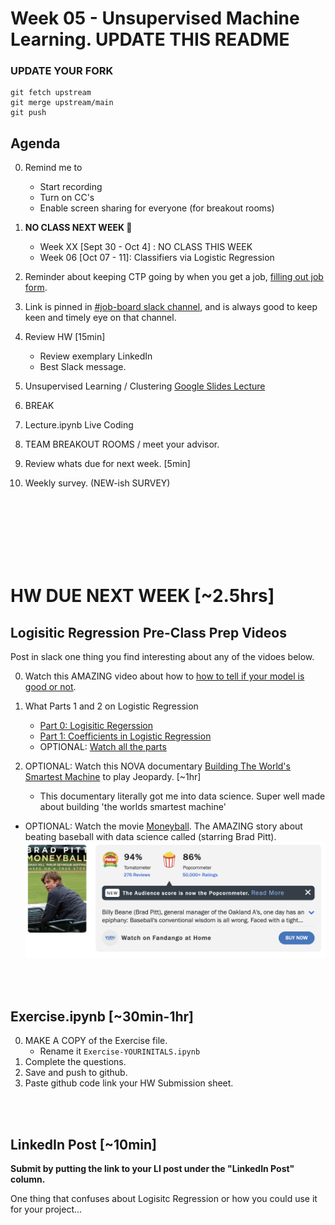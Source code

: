 # Week 05 - Unsupervised Machine Learning. UPDATE THIS README

### UPDATE YOUR FORK
```
git fetch upstream
git merge upstream/main
git push
```

## Agenda 
0. Remind me to 
    * Start recording
    * Turn on CC's 
    * Enable screen sharing for everyone (for breakout rooms)
0. **NO CLASS NEXT WEEK 🥳**
    * Week XX [Sept 30 - Oct 4] : NO CLASS THIS WEEK 
    * Week 06 [Oct 07 - 11]: Classifiers via Logistic Regression 

0. Reminder about keeping CTP going by when you get a job, [filling out job form](https://docs.google.com/forms/d/1NUKPzG_vYJFvz0EDZMA2QrTxFw40Uis2eNUyiz1bhaY/edit). 
0. Link is pinned in [#job-board slack channel](https://ctp2024.slack.com/archives/C078HN1GN9L/p1726597800933019), and is always good to keep keen and timely eye on that channel. 

0. Review HW  [15min]
    * Review exemplary LinkedIn 
    * Best Slack message. 

0. Unsupervised Learning / Clustering [Google Slides Lecture](https://docs.google.com/presentation/d/1lp_L98ETxK6hIYa_jp3__JRl1nJ8U2ZbClwAYz8e5ZA/edit?usp=sharing)
0. BREAK
0. Lecture.ipynb Live Coding
0. TEAM BREAKOUT ROOMS / meet your advisor. 
0. Review whats due for next week. [5min]
0. Weekly survey. (NEW-ish SURVEY)

<br>
<br>
<br>


<br>
<br>
<br>

# HW DUE NEXT WEEK [~2.5hrs]

## Logisitic Regression Pre-Class Prep Videos 
Post in slack one thing you find interesting about any of the vidoes below. 

0. Watch this AMAZING video about how to [how to tell if your model is good or not](https://www.youtube.com/watch?v=Kdsp6soqA7o&ab_channel=StatQuestwithJoshStarmer).
0. What Parts 1 and 2 on Logistic Regression
    * [Part 0: Logisitic Regerssion](https://www.youtube.com/watch?v=yIYKR4sgzI8&list=PLblh5JKOoLUKxzEP5HA2d-Li7IJkHfXSe&index=1&t=424s&ab_channel=StatQuestwithJoshStarmer) 
    * [Part 1: Coefficients in Logistic Regression](https://www.youtube.com/watch?v=vN5cNN2-HWE&list=PLblh5JKOoLUKxzEP5HA2d-Li7IJkHfXSe&index=2&t=834s&ab_channel=StatQuestwithJoshStarmer)
    * OPTIONAL:  [Watch all the parts](https://www.youtube.com/playlist?list=PLblh5JKOoLUKxzEP5HA2d-Li7IJkHfXSe)
 
1. OPTIONAL: Watch this NOVA documentary [Building The World's Smartest Machine](https://youtu.be/4svcCJJ6ciw?si=ERSmoLJOEhIAKVqp) to play Jeopardy. [~1hr]
    * This documentary literally got me into data science. Super well made about building 'the worlds smartest machine' 
* OPTIONAL:  Watch the movie [Moneyball](https://www.youtube.com/watch?v=D1R-LwHbld4&ab_channel=SonyPicturesEntertainment). The AMAZING story about beating baseball with data science called (starring Brad Pitt).  
![alt text](images/brad-pitt.png)
<br>
<br>

## Exercise.ipynb [~30min-1hr]
0. MAKE A COPY of the Exercise file.
    * Rename it `Exercise-YOURINITALS.ipynb`
0. Complete the questions.
0. Save and push to github.
0. Paste github code link your HW Submission sheet. 

<br>
<br>


## LinkedIn Post [~10min]
__Submit by putting the link to your LI post under the "LinkedIn Post" column.__

One thing that confuses about Logisitc Regression or how you could use it for your project...  